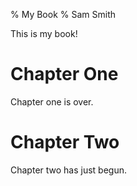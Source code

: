 % My Book
% Sam Smith

This is my book!

# Chapter One

Chapter one is over.

# Chapter Two

Chapter two has just begun.
